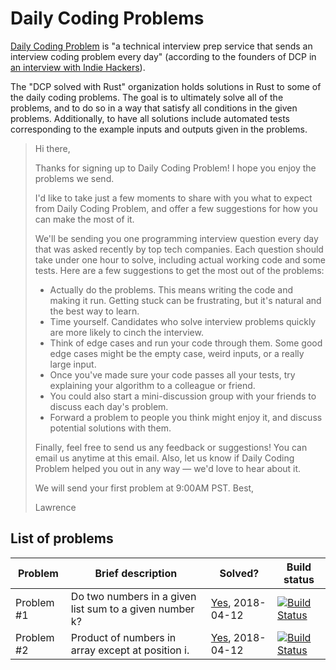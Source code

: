 # Daily Coding Problems

[Daily Coding Problem](https://www.dailycodingproblem.com/) is "a technical
interview prep service that sends an interview coding problem every day"
(according to the founders of DCP in
[an interview with Indie Hackers](https://www.indiehackers.com/interview/a2b57cca87)).

The "DCP solved with Rust" organization holds solutions in Rust
to some of the daily coding problems. The goal is to ultimately
solve all of the problems, and to do so in a way that satisfy
all conditions in the given problems. Additionally, to have
all solutions include automated tests corresponding to the
example inputs and outputs given in the problems.

> Hi there,
>
> Thanks for signing up to Daily Coding Problem! I hope you enjoy the problems we
> send.
>
> I'd like to take just a few moments to share with you what to expect from Daily
> Coding Problem, and offer a few suggestions for how you can make the most of it.
>
> We'll be sending you one programming interview question every day that was asked
> recently by top tech companies. Each question should take under one hour to
> solve, including actual working code and some tests. Here are a few suggestions
> to get the most out of the problems:
>
>  * Actually do the problems. This means writing the code and making it run.
>    Getting stuck can be frustrating, but it's natural and the best way to learn.
>  * Time yourself. Candidates who solve interview problems quickly are more
>    likely to cinch the interview.
>  * Think of edge cases and run your code through them. Some good edge cases
>    might be the empty case, weird inputs, or a really large input.
>  * Once you've made sure your code passes all your tests, try explaining your
>    algorithm to a colleague or friend.
>  * You could also start a mini-discussion group with your friends to discuss
>    each day's problem.
>  * Forward a problem to people you think might enjoy it, and discuss potential
>    solutions with them.
>
> Finally, feel free to send us any feedback or suggestions! You can email us
> anytime at this email. Also, let us know if Daily Coding Problem helped you out
> in any way — we'd love to hear about it.
>
> We will send your first problem at 9:00AM PST. Best,
>
> Lawrence

## List of problems

| Problem | Brief description | Solved? | Build status |
| ------- | ----------------- | ------- | ------------ |
| Problem #1 | Do two numbers in a given list sum to a given number k? | [Yes](https://github.com/DCP-solved-with-Rust/dcp_00001), 2018-04-12 | [![Build Status](https://travis-ci.org/DCP-solved-with-Rust/dcp_00001.svg?branch=master)](https://travis-ci.org/DCP-solved-with-Rust/dcp_00001?branch=master) |
| Problem #2 | Product of numbers in array except at position i. | [Yes](https://github.com/DCP-solved-with-Rust/dcp_00002), 2018-04-12 | [![Build Status](https://travis-ci.org/DCP-solved-with-Rust/dcp_00002.svg?branch=master)](https://travis-ci.org/DCP-solved-with-Rust/dcp_00002?branch=master) |
